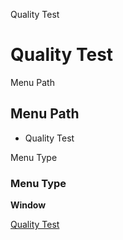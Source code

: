 
Quality Test
# Quality Test



Menu Path
## Menu Path



- Quality Test

Menu Type
### Menu Type

**Window**


[Quality Test](../../window-quality-test.md)